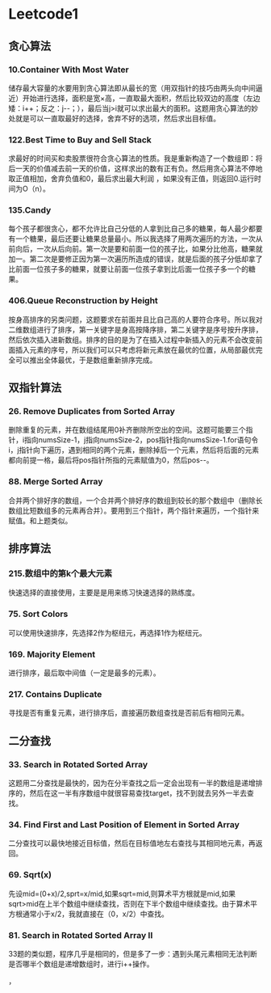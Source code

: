 # Leetcode1
## 贪心算法
### 10.Container With Most Water
储存最大容量的水要用到贪心算法即从最长的宽（用双指针的技巧由两头向中间逼近）开始进行选择，面积是宽×高，一直取最大面积，然后比较双边的高度（左边矮：i++；反之：j--；），最后当j>i就可以求出最大的面积。这题用贪心算法的妙处就是可以一直取最好的选择，舍弃不好的选项，然后求出目标值。
### 122.Best Time to Buy and Sell Stack
求最好的时间买和卖股票很符合贪心算法的性质。我是重新构造了一个数组即：将后一天的价值减去前一天的价值，这样求出的数有正有负。然后用贪心算法不停地取正值相加，舍弃负值和0，最后求出最大利润
，如果没有正值，则返回0.运行时间为O（n）。
### 135.Candy
每个孩子都很贪心，都不允许比自己分低的人拿到比自己多的糖果，每人最少都要有一个糖果，最后还要让糖果总量最小。所以我选择了用两次遍历的方法，一次从前向后，一次从后向前。第一次是要和前面一位的孩子比，如果分比他高，糖果就加一。第二次是要修正因为第一次遍历所造成的错误，就是后面的孩子分低却拿了比前面一位孩子多的糖果，就要让前面一位孩子拿到比后面一位孩子多一个的糖果。
### 406.Queue Reconstruction by Height
按身高排序的另类问题，这题要求在前面并且比自己高的人要符合序号。所以我对二维数组进行了排序，第一关键字是身高按降序排，第二关键字是序号按升序排，然后依次插入进新数组。排序的目的是为了在插入过程中新插入的元素不会改变前面插入元素的序号，所以我们可以只考虑将新元素放在最优的位置，从局部最优完全可以推出全体最优，于是数组重新排序完成。
## 双指针算法
### 26. Remove Duplicates from Sorted Array
删除重复的元素，并在数组结尾用0补齐删除所空出的空间。这题可能要三个指针，i指向numsSize-1，j指向numsSize-2，pos指针指向numsSize-1.for语句令i，j指针向下遍历，遇到相同的两个元素，删除掉后一个元素，然后将后面的元素都向前提一格，最后将pos指针所指的元素赋值为0，然后pos--。
### 88. Merge Sorted Array
合并两个排好序的数组，一个合并两个排好序的数组到较长的那个数组中（删除长数组比短数组多的元素再合并）。要用到三个指针，两个指针来遍历，一个指针来赋值。和上题类似。
## 排序算法
### 215.数组中的第k个最大元素
快速选择的直接使用，主要是是用来练习快速选择的熟练度。
### 75. Sort Colors
可以使用快速排序，先选择2作为枢纽元，再选择1作为枢纽元。
### 169. Majority Element
进行排序，最后取中间值（一定是最多的元素）。
### 217. Contains Duplicate
寻找是否有重复元素，进行排序后，直接遍历数组查找是否前后有相同元素。
## 二分查找
### 33. Search in Rotated Sorted Array
这题用二分查找是最快的，因为在分半查找之后一定会出现有一半的数组是递增排序的，然后在这一半有序数组中就很容易查找target，找不到就去另外一半去查找。
### 34. Find First and Last Position of Element in Sorted Array
二分查找可以最快地接近目标值，然后在目标值地左右查找与其相同地元素，再返回。
### 69. Sqrt(x)
先设mid=(0+x)/2,sprt=x/mid,如果sqrt=mid,则算术平方根就是mid,如果sqrt>mid在上半个数组中继续查找，否则在下半个数组中继续查找。由于算术平方根通常小于x/2，我就直接在（0，x/2）中查找。
### 81. Search in Rotated Sorted Array II
33题的类似题，程序几乎是相同的，但是多了一步：遇到头尾元素相同无法判断是否哪半个数组是递增数组时，进行i++操作。




，
